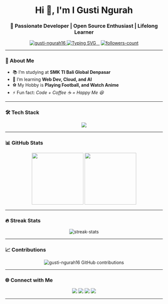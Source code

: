 <!-- Profil GitHub README -->

<h1 align="center">Hi 👋, I'm I Gusti Ngurah</h1>
<h3 align="center">🚀 Passionate Developer | Open Source Enthusiast | Lifelong Learner</h3>

<p align="center">
  <a href="https://github.com/gusti-ngurah16">
    <img src="https://komarev.com/ghpvc/?username=gusti-ngurah16&label=Profile%20views&color=0e75b6&style=flat" alt="gusti-ngurah16" />
  </a>
  <a href="https://github.com/DenverCoder1/readme-typing-svg">
    <img src="https://readme-typing-svg.herokuapp.com?font=Fira+Code&pause=1000&color=00C9A7&center=true&vCenter=true&width=500&lines=Welcome+to+my+GitHub!;I+love+Coding+and+Anime!;Always+Learning+New+Things" alt="Typing SVG" />
  </a>
  <a href="https://github.com/gusti-ngurah16?tab=followers">
    <img src="https://img.shields.io/github/followers/gusti-ngurah16?label=Followers&style=social" alt="followers-count">
  </a>
</p>

---

### 🌟 About Me
- 📚 I’m studying at **SMK TI Bali Global Denpasar**
- 🌱 I’m learning **Web Dev, Cloud, and AI**
- ⚽ My Hobby is **Playing Football, and Watch Anime**
- ⚡ Fun fact: *Code + Coffee ☕ = Happy Me 😆*

---

### 🛠️ Tech Stack
<p align="center">
  <img src="https://skillicons.dev/icons?i=js,html,css,cpp" />
</p>

---

### 📊 GitHub Stats
<p align="center">
  <img src="https://github-readme-stats.vercel.app/api?username=gusti-ngurah16&show_icons=true&theme=tokyonight" height="165">
  <img src="https://github-readme-stats.vercel.app/api/top-langs/?username=gusti-ngurah16&layout=compact&theme=tokyonight" height="165">
</p>

---

### 🔥 Streak Stats
<p align="center">
  <img src="https://github-readme-streak-stats.herokuapp.com/?user=gusti-ngurah16&theme=tokyonight" alt="streak-stats" />
</p>

---

### 📈 Contributions
<P align="center">
  <img src="https://github.pumbas.net/api/contributions/gusti-ngurah16?bgColour=161B22&borderRadius=20" alt="gusti-ngurah16 GitHub contributions" />
</P>

---

### 🌐 Connect with Me
<p align="center">
  <a href="https://linkedin.com/in/gusti-ngurah16" target="_blank"><img src="https://skillicons.dev/icons?i=linkedin" /></a>
  <a href="https://twitter.com/gusti_ngurah16" target="_blank"><img src="https://skillicons.dev/icons?i=twitter" /></a>
  <a href="mailto:gusti.ngurah16@gmail.com" target="_blank"><img src="https://skillicons.dev/icons?i=gmail" /></a>
  <a href="https://gusti-ngurah16.github.io" target="_blank"><img src="https://skillicons.dev/icons?i=devto" /></a>
</p>

---

